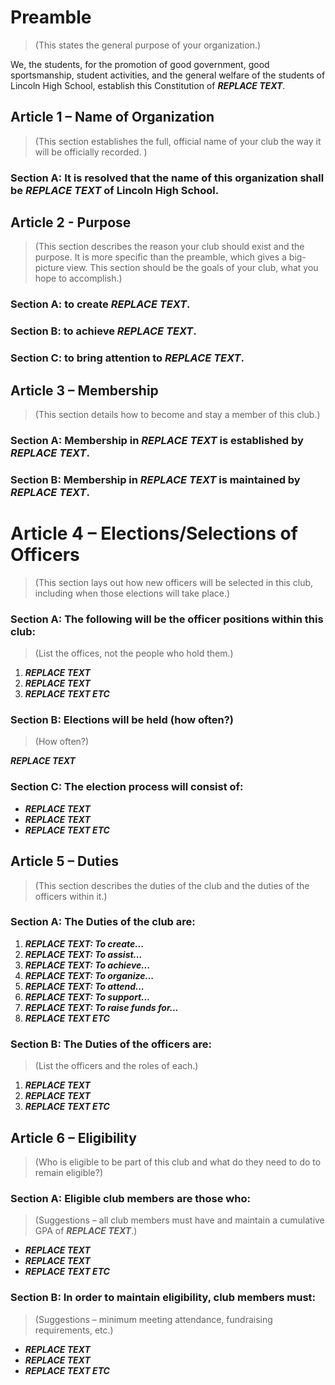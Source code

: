 # Preamble
> (This states the general purpose of your organization.)

We, the students, for the promotion of good government, good sportsmanship, student activities, and the general welfare of the students of Lincoln High School, establish this Constitution of ***REPLACE TEXT***. 

## Article 1 – Name of Organization 
> (This section establishes the full, official name of your club the way it will be officially recorded. )

### Section A: It is resolved that the name of this organization shall be ***REPLACE TEXT*** of Lincoln High School.

## Article 2 - Purpose 
> (This section describes the reason your club should exist and the purpose. It is more specific than the preamble, which gives a big-picture view. This section should be the goals of your club, what you hope to accomplish.)

### Section A: to create ***REPLACE TEXT***.

### Section B: to achieve ***REPLACE TEXT***.

### Section C: to bring attention to ***REPLACE TEXT***.

## Article 3 – Membership
> (This section details how to become and stay a member of this club.)

### Section A: Membership in ***REPLACE TEXT*** is established by ***REPLACE TEXT***.

### Section B: Membership in ***REPLACE TEXT*** is maintained by ***REPLACE TEXT***.

# Article 4 – Elections/Selections of Officers
> (This section lays out how new officers will be selected in this club, including when those elections will take place.)

### Section A: The following will be the officer positions within this club:
> (List the offices, not the people who hold them.)
1. ***REPLACE TEXT***
1. ***REPLACE TEXT***
1. ***REPLACE TEXT ETC***

### Section B: Elections will be held (how often?)
> (How often?)

***REPLACE TEXT***

### Section C: The election process will consist of:
* ***REPLACE TEXT***
* ***REPLACE TEXT***
* ***REPLACE TEXT ETC***

## Article 5 – Duties 
> (This section describes the duties of the club and the duties of the officers within it.)

### Section A: The Duties of the club are:
1. ***REPLACE TEXT: To create...***
1. ***REPLACE TEXT: To assist...***
1. ***REPLACE TEXT: To achieve...***
1. ***REPLACE TEXT: To organize...***
1. ***REPLACE TEXT: To attend...***
1. ***REPLACE TEXT: To support...***
1. ***REPLACE TEXT: To raise funds for...***
1. ***REPLACE TEXT ETC***

### Section B: The Duties of the officers are:
> (List the officers and the roles of each.)
1. ***REPLACE TEXT***
1. ***REPLACE TEXT***
1. ***REPLACE TEXT ETC***

## Article 6 – Eligibility
> (Who is eligible to be part of this club and what do they need to do to remain eligible?)

### Section A: Eligible club members are those who:
> (Suggestions – all club members must have and maintain a cumulative GPA of ***REPLACE TEXT***.)
* ***REPLACE TEXT*** 
* ***REPLACE TEXT*** 
* ***REPLACE TEXT ETC*** 

### Section B: In order to maintain eligibility, club members must:
> (Suggestions – minimum meeting attendance, fundraising requirements, etc.)
* ***REPLACE TEXT***
* ***REPLACE TEXT***
* ***REPLACE TEXT ETC***
